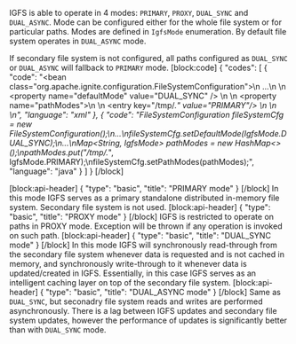 IGFS is able to operate in 4 modes: `PRIMARY`, `PROXY`, `DUAL_SYNC` and `DUAL_ASYNC`. Mode can be configured either for the whole file system or for particular paths. Modes are defined in `IgfsMode` enumeration. By default file system operates in `DUAL_ASYNC` mode. 

If secondary file system is not configured, all paths configured as `DUAL_SYNC` or `DUAL_ASYNC` will fallback to `PRIMARY` mode. 
[block:code]
{
  "codes": [
    {
      "code": "<bean class=\"org.apache.ignite.configuration.FileSystemConfiguration\">\n  ...\n  <!-- Set default mode. -->\n  <property name=\"defaultMode\" value=\"DUAL_SYNC\" />     \n  <!-- Configure '/tmp' and all child paths to work in PRIMARY mode. -->\n  <property name=\"pathModes\">\n    <map>\n      <entry key=\"/tmp/.*\" value=\"PRIMARY\"/>      \n    </map>\n  </property>\n</bean>",
      "language": "xml"
    },
    {
      "code": "FileSystemConfiguration fileSystemCfg = new FileSystemConfiguration();\n...\nfileSystemCfg.setDefaultMode(IgfsMode.DUAL_SYNC);\n...\nMap<String, IgfsMode> pathModes = new HashMap<>();\npathModes.put(\"/tmp/.*\", IgfsMode.PRIMARY);\nfileSystemCfg.setPathModes(pathModes);",
      "language": "java"
    }
  ]
}
[/block]

[block:api-header]
{
  "type": "basic",
  "title": "PRIMARY mode"
}
[/block]
In this mode IGFS serves as a primary standalone distributed in-memory file system. Secondary file system is not used.
[block:api-header]
{
  "type": "basic",
  "title": "PROXY mode"
}
[/block]
IGFS is restricted to operate on paths in PROXY mode. Exception will be thrown if any operation is invoked on such path. 
[block:api-header]
{
  "type": "basic",
  "title": "DUAL_SYNC mode"
}
[/block]
In this mode IGFS will synchronously read-through from the secondary file system whenever data is requested and is not cached in memory, and synchronously write-through to it whenever data is updated/created in IGFS. Essentially, in this case IGFS serves as an intelligent caching layer on top of the secondary file system.
[block:api-header]
{
  "type": "basic",
  "title": "DUAL_ASYNC mode"
}
[/block]
Same as `DUAL_SYNC`, but seconadry file system reads and writes are performed asynchronously.
There is a lag between IGFS updates and secondary file system updates, however the performance of updates is significantly better than with `DUAL_SYNC` mode.